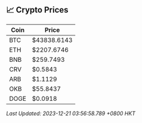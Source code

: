 ## 📈 Crypto Prices

| Coin | Price |
| ---- | ----- |
| BTC | $43838.6143 |
| ETH | $2207.6746 |
| BNB | $259.7493 |
| CRV | $0.5843 |
| ARB | $1.1129 |
| OKB | $55.8437 |
| DOGE | $0.0918 |

_Last Updated: 2023-12-21 03:56:58.789 +0800 HKT_